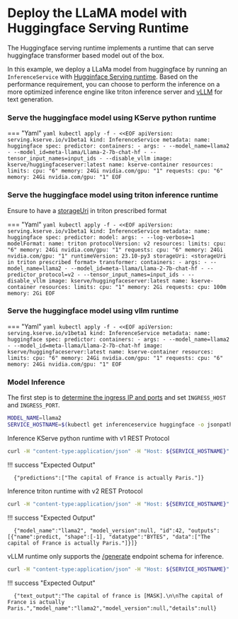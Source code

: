 # Deploy the LLaMA model with Huggingface Serving Runtime
The Huggingface serving runtime implements a runtime that can serve huggingface transformer based model out of the box. 

In this example, we deploy a LLaMa model from huggingface by running an `InferenceService` with [Hugginface Serving runtime](https://github.com/kserve/kserve/tree/master/python/huggingfaceserver). Based on the performance requirement, you can choose to perform the inference on a more optimized inference engine like triton inference server and [vLLM](https://github.com/vllm-project/vllm) for text generation.

### Serve the huggingface model using KServe python runtime 

=== "Yaml"
    ```yaml
    kubectl apply -f - <<EOF
    apiVersion: serving.kserve.io/v1beta1
    kind: InferenceService
    metadata:
      name: huggingface
    spec:
      predictor:
        containers:
        - args:
          - --model_name=llama2
          - --model_id=meta-llama/Llama-2-7b-chat-hf
          - --tensor_input_names=input_ids
          - --disable_vllm
          image: kserve/huggingfaceserver:latest
          name: kserve-container
          resources:
            limits:
              cpu: "6"
              memory: 24Gi
              nvidia.com/gpu: "1"
            requests:
              cpu: "6"
              memory: 24Gi
              nvidia.com/gpu: "1"
    EOF
    ```

### Serve the huggingface model using triton inference runtime

Ensure to have a [storageUri](https://kserve.github.io/website/0.11/modelserving/v1beta1/triton/torchscript/#store-your-trained-model-on-cloud-storage-in-a-model-repository) in triton prescribed format 

=== "Yaml"
    ```yaml
    kubectl apply -f - <<EOF
    apiVersion: serving.kserve.io/v1beta1
    kind: InferenceService
    metadata:
      name: huggingface
    spec:
      predictor:
        model:
          args:
          - --log-verbose=1
          modelFormat:
            name: triton
          protocolVersion: v2
          resources:
            limits:
              cpu: "6"
              memory: 24Gi
              nvidia.com/gpu: "1"
            requests:
              cpu: "6"
              memory: 24Gi
              nvidia.com/gpu: "1"
          runtimeVersion: 23.10-py3
          storageUri: <storageUri in triton prescribed format>
      transformer:
        containers:
        - args:
          - --model_name=llama2
          - --model_id=meta-llama/Llama-2-7b-chat-hf
          - --predictor_protocol=v2
          - --tensor_input_names=input_ids
          - --disable_vllm
          image: kserve/huggingfaceserver:latest
          name: kserve-container
          resources:
            limits:
              cpu: "1"
              memory: 2Gi
            requests:
              cpu: 100m
              memory: 2Gi
    EOF
    ```

### Serve the huggingface model using vllm runtime

=== "Yaml"
    ```yaml
    kubectl apply -f - <<EOF
    apiVersion: serving.kserve.io/v1beta1
    kind: InferenceService
    metadata:
      name: huggingface
    spec:
      predictor:
        containers:
        - args:
          - --model_name=llama2
          - --model_id=meta-llama/Llama-2-7b-chat-hf
          image: kserve/huggingfaceserver:latest
          name: kserve-container
          resources:
            limits:
              cpu: "6"
              memory: 24Gi
              nvidia.com/gpu: "1"
            requests:
              cpu: "6"
              memory: 24Gi
              nvidia.com/gpu: "1"
    EOF
    ```

### Model Inference

The first step is to [determine the ingress IP and ports](../../../../get_started/first_isvc.md#4-determine-the-ingress-ip-and-ports) and set `INGRESS_HOST` and `INGRESS_PORT`.

```bash
MODEL_NAME=llama2
SERVICE_HOSTNAME=$(kubectl get inferenceservice huggingface -o jsonpath='{.status.url}' | cut -d "/" -f 3)
```

Inference KServe python runtime with v1 REST Protocol

```bash
curl -H "content-type:application/json" -H "Host: ${SERVICE_HOSTNAME}" -v http://${INGRESS_HOST}:${INGRESS_PORT}/v1/models/${MODEL_NAME}:predict -d '{"instances": ["The capital of france is [MASK]."] }'

```
!!! success "Expected Output"

  ```{ .bash .no-copy }
    {"predictions":["The capital of France is actually Paris."]}
  ```

Inference triton runtime with v2 REST Protocol

```bash
curl -H "content-type:application/json" -H "Host: ${SERVICE_HOSTNAME}" -v http://${INGRESS_HOST}:${INGRESS_PORT}/v2/models/${MODEL_NAME}/infer -d '{"id": "42","inputs": [{"name": "input0","shape": [-1],"datatype": "BYTES","data": ["The capital of france is [MASK]."]}]}'

```
!!! success "Expected Output"

  ```{ .bash .no-copy }
    {"model_name":"llama2", "model_version":null, "id":42, "outputs":[{"name":predict, "shape":[-1], "datatype":"BYTES", "data":["The capital of France is actually Paris."]}]}
  ```

vLLM runtime only supports the [/generate](https://github.com/kserve/open-inference-protocol/blob/main/specification/protocol/generate_rest.yaml) endpoint schema for inference.

```bash
curl -H "content-type:application/json" -H "Host: ${SERVICE_HOSTNAME}" -v http://${INGRESS_HOST}:${INGRESS_PORT}/v1/models/${MODEL_NAME}/generate -d '{"text_input": "The capital of france is [MASK]." }'

```
!!! success "Expected Output"

  ```{ .bash .no-copy }
    {"text_output":"The capital of france is [MASK].\n\nThe capital of France is actually Paris.","model_name":"llama2","model_version":null,"details":null}
  ```
